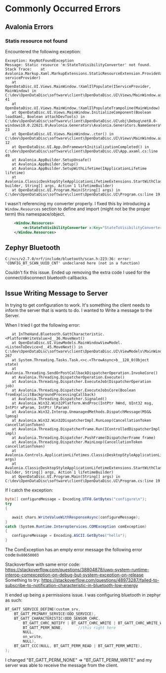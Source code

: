 # Commonly Occurred Errors

## Avalonia Errors

### Statis resource not found

Encountered the following exception:
```
Exception: KeyNotFoundException
Message: Static resource 'm:StateToVisibilityConverter' not found.
Stack Trace:    at Avalonia.Markup.Xaml.MarkupExtensions.StaticResourceExtension.ProvideValue(IServiceProvider serviceProvider)
   at OpenDataDisc.UI.Views.MainWindow.!XamlIlPopulate(IServiceProvider, MainWindow) in C:\dev\OpenDataDisc\software\client\OpenDataDisc.UI\Views/MainWindow.axaml:line 41
   at OpenDataDisc.UI.Views.MainWindow.!XamlIlPopulateTrampoline(MainWindow)
   at OpenDataDisc.UI.Views.MainWindow.InitializeComponent(Boolean loadXaml, Boolean attachDevTools) in C:\dev\OpenDataDisc\software\client\OpenDataDisc.UI\obj\Debug\net8.0-windows10.0.22621.0\Avalonia.Generators\Avalonia.Generators.NameGenerator.AvaloniaNameSourceGenerator\OpenDataDisc.UI.Views.MainWindow.g.cs:line 23
   at OpenDataDisc.UI.Views.MainWindow..ctor() in C:\dev\OpenDataDisc\software\client\OpenDataDisc.UI\Views\MainWindow.axaml.cs:line 12
   at OpenDataDisc.UI.App.OnFrameworkInitializationCompleted() in C:\dev\OpenDataDisc\software\client\OpenDataDisc.UI\App.axaml.cs:line 49
   at Avalonia.AppBuilder.SetupUnsafe()
   at Avalonia.AppBuilder.Setup()
   at Avalonia.AppBuilder.SetupWithLifetime(IApplicationLifetime lifetime)
   at Avalonia.ClassicDesktopStyleApplicationLifetimeExtensions.StartWithClassicDesktopLifetime(AppBuilder builder, String[] args, Action`1 lifetimeBuilder)
   at OpenDataDisc.UI.Program.Main(String[] args) in C:\dev\OpenDataDisc\software\client\OpenDataDisc.UI\Program.cs:line 19
```

I wasn't referencing my converter properly. I fixed this by introducing a `Window.Resources` section to define and import (might not be the proper term) this namespace/object.

```xml
	<Window.Resources>
		<m:StateToVisibilityConverter x:Key="StateToVisibilityConverter" />
	</Window.Resources>
```

## Zephyr Bluetooth

`C:/ncs/v2.7.0/nrf/include/bluetooth/scan.h:223:36: error: 'CONFIG_BT_SCAN_UUID_CNT' undeclared here (not in a function)`

Couldn't fix this issue. Ended up removing the extra code I used for the connect/disconnect bluetooth callbacks.

## Issue Writing Message to Server

In trying to get configuration to work. It's something the client needs to inform the server that is wants to do. I wanted to Write a message to the Server.

When I tried I got the following error:
```
   at InTheHand.Bluetooth.GattCharacteristic.<PlatformWriteValue>d__36.MoveNext()
   at OpenDataDisc.UI.ViewModels.MainWindowViewModel.<ListenToDevice>d__45.MoveNext() in C:\dev\OpenDataDisc\software\client\OpenDataDisc.UI\ViewModels\MainWindowViewModel.cs:line 267
   at System.Threading.Tasks.Task.<>c.<ThrowAsync>b__128_0(Object state)
   at Avalonia.Threading.SendOrPostCallbackDispatcherOperation.InvokeCore()
   at Avalonia.Threading.DispatcherOperation.Execute()
   at Avalonia.Threading.Dispatcher.ExecuteJob(DispatcherOperation job)
   at Avalonia.Threading.Dispatcher.ExecuteJobsCore(Boolean fromExplicitBackgroundProcessingCallback)
   at Avalonia.Threading.Dispatcher.Signaled()
   at Avalonia.Win32.Win32Platform.WndProc(IntPtr hWnd, UInt32 msg, IntPtr wParam, IntPtr lParam)
   at Avalonia.Win32.Interop.UnmanagedMethods.DispatchMessage(MSG& lpmsg)
   at Avalonia.Win32.Win32DispatcherImpl.RunLoop(CancellationToken cancellationToken)
   at Avalonia.Threading.DispatcherFrame.Run(IControlledDispatcherImpl impl)
   at Avalonia.Threading.Dispatcher.PushFrame(DispatcherFrame frame)
   at Avalonia.Threading.Dispatcher.MainLoop(CancellationToken cancellationToken)
   at Avalonia.Controls.ApplicationLifetimes.ClassicDesktopStyleApplicationLifetime.Start(String[] args)
   at Avalonia.ClassicDesktopStyleApplicationLifetimeExtensions.StartWithClassicDesktopLifetime(AppBuilder builder, String[] args, Action`1 lifetimeBuilder)
   at OpenDataDisc.UI.Program.Main(String[] args) in C:\dev\OpenDataDisc\software\client\OpenDataDisc.UI\Program.cs:line 19

```
If I catch the exception:

```csharp
byte[] configureMessage = Encoding.UTF8.GetBytes("configure\n");
try
{

   await chars.WriteValueWithResponseAsync(configureMessage);
}
catch (System.Runtime.InteropServices.COMException comException)
{
   configureMessage = Encoding.ASCII.GetBytes("hello");
}
```

The ComException has an empty error message the following error code:`0x80650003`

Stackoverflow with same error code: https://stackoverflow.com/questions/38804878/uwp-system-runtime-interop-comexception-on-debug-but-system-exception-on-release
Something to try: https://stackoverflow.com/questions/48973287/failed-to-subscribe-to-notification-characteristic-in-bluetooth-low-energy

It ended up being a permissions issue. I was configuring bluetooth in zephyr as such:

```c
BT_GATT_SERVICE_DEFINE(custom_srv,
	BT_GATT_PRIMARY_SERVICE(ODD_SERVICE),
	BT_GATT_CHARACTERISTIC(ODD_SENSOR_CHRC, 
        BT_GATT_CHRC_NOTIFY | BT_GATT_CHRC_WRITE | BT_GATT_CHRC_WRITE_WITHOUT_RESP,
        BT_GATT_PERM_NONE,       //this right here
        NULL,
        on_write,
        NULL),
	BT_GATT_CCC(NULL, BT_GATT_PERM_READ | BT_GATT_PERM_WRITE),
);
```

I changed "BT_GATT_PERM_NONE" => "BT_GATT_PERM_WRITE" and my server was able to receive the message from the client.